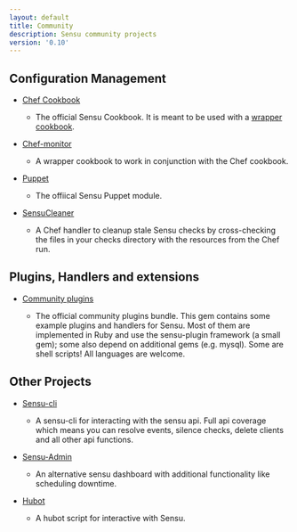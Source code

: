 ```yaml
---
layout: default
title: Community
description: Sensu community projects
version: '0.10'
---
```


## Configuration Management
* [Chef Cookbook](https://github.com/sensu/sensu-chef)

  - The official Sensu Cookbook.  It is meant to be used with a [wrapper cookbook](https://github.com/portertech/chef-monitor).

* [Chef-monitor](https://github.com/portertech/chef-monitor)

  - A wrapper cookbook to work in conjunction with the Chef cookbook.

* [Puppet](https://github.com/sensu/sensu-puppet)

  - The offiical Sensu Puppet module.

* [SensuCleaner](https://github.com/SimpleFinance/chef-handler-sensu)

  - A Chef handler to cleanup stale Sensu checks by cross-checking the files in your checks directory with the resources from the Chef run.

## Plugins, Handlers and extensions

* [Community plugins](https://github.com/sensu/sensu-community-plugins)

  - The official community plugins bundle. This gem contains some example plugins and handlers for Sensu. Most of them are implemented in Ruby and use the sensu-plugin framework (a small gem); some also depend on additional gems (e.g. mysql). Some are shell scripts! All languages are welcome.

## Other Projects

* [Sensu-cli](https://github.com/agent462/sensu-cli)

  - A sensu-cli for interacting with the sensu api.  Full api coverage which means you can resolve events, silence checks, delete clients and all other api functions.

* [Sensu-Admin](https://github.com/sensu/sensu-admin)

  - An alternative sensu dashboard with additional functionality like scheduling downtime.

* [Hubot](https://github.com/sensu/sensu-hubot)

  - A hubot script for interactive with Sensu.
